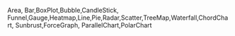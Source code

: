 Area, Bar,BoxPlot,Bubble,CandleStick, Funnel,Gauge,Heatmap,Line,Pie,Radar,Scatter,TreeMap,Waterfall,ChordChart, Sunbrust,ForceGraph, ParallelChart,PolarChart

